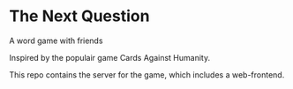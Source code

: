 # The Next Question
A word game with friends

Inspired by the populair game Cards Against Humanity.

This repo contains the server for the game, which includes a web-frontend.
